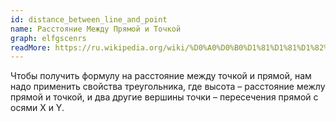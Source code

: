 ```yaml
---
id: distance_between_line_and_point
name: Расстояние Между Прямой и Точкой
graph: elfgscenrs
readMore: https://ru.wikipedia.org/wiki/%D0%A0%D0%B0%D1%81%D1%81%D1%82%D0%BE%D1%8F%D0%BD%D0%B8%D0%B5_%D0%BE%D1%82_%D1%82%D0%BE%D1%87%D0%BA%D0%B8_%D0%B4%D0%BE_%D0%BF%D1%80%D1%8F%D0%BC%D0%BE%D0%B9_%D0%BD%D0%B0_%D0%BF%D0%BB%D0%BE%D1%81%D0%BA%D0%BE%D1%81%D1%82%D0%B8
---
```


Чтобы получить формулу на расстояние между точкой и прямой, нам надо применить свойства треугольника, где высота – расстояние межлу прямой и точкой, и два другие вершины точки – пересечения прямой с осями X и Y.